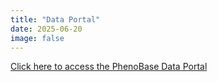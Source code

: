 ```yaml
---
title: "Data Portal"
date: 2025-06-20
image: false
---
```



[Click here to access the PhenoBase Data Portal](https://phenobase.netlify.app/)
